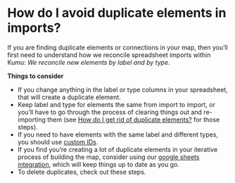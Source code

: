 # How do I avoid duplicate elements in imports?

If you are finding duplicate elements or connections in your map, then you’ll first need to understand how we reconcile spreadsheet imports within Kumu: *We reconcile new elements by label and by type*.

**Things to consider**

* If you change anything in the label or type columns in your spreadsheet, that will create a duplicate element.
* Keep label and type for elements the same from import to import, or you’ll have to go through the process of clearing things out and re-importing them (see [How do I get rid of duplicate elements?](how-to-get-rid-of-duplicates.md) for those steps).
* If you need to have elements with the same label and different types, you should use [custom IDs](/guides/selector-reference.html#assigned).
* If you find you’re creating a lot of duplicate elements in your iterative process of building the map, consider using our [google sheets integration](/guides/import.html#integrating-with-google-sheets), which will keep things up to date as you go.
* To delete duplicates, check out these steps.
